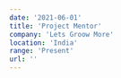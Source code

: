 ```yaml
---
date: '2021-06-01'
title: 'Project Mentor'
company: 'Lets Groow More'
location: 'India'
range: 'Present'
url: ''
---
```


<!-- - Developed native apps for the android platform using Java.
- Reduced battery usage of existing apps by ~35%, by leveraging recommended development patterns for the platform.
- Redesign existing app using [material design](https://material.io/design/) principles. -->
